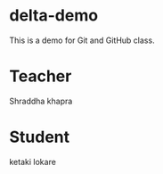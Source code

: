 # delta-demo
This is a demo for Git and GitHub class.

# Teacher 
Shraddha khapra

# Student
ketaki lokare